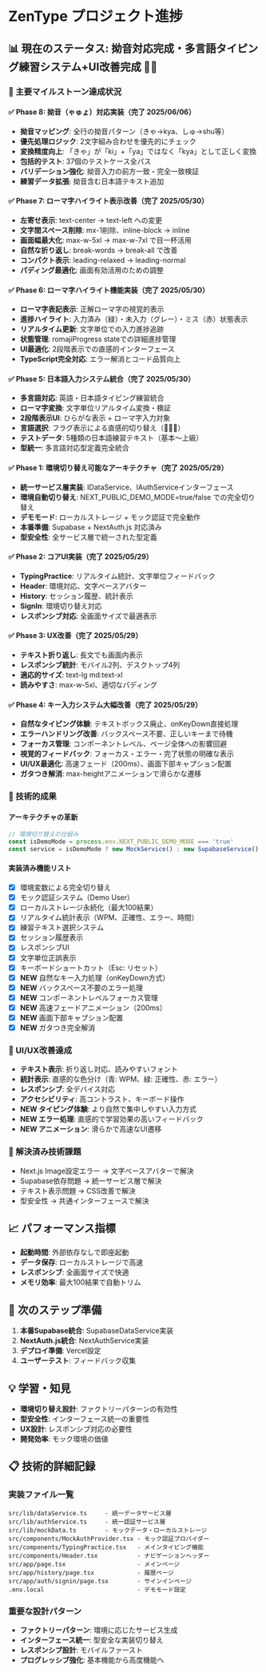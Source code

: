 # ZenType プロジェクト進捗

## 📊 現在のステータス: **拗音対応完成・多言語タイピング練習システム+UI改善完成** 🎌✅

### 🎯 主要マイルストーン達成状況

#### ✅ Phase 8: 拗音（ゃゅょ）対応実装（完了 2025/06/06）
- **拗音マッピング**: 全行の拗音パターン（きゃ→kya、しゅ→shu等）
- **優先処理ロジック**: 2文字組み合わせを優先的にチェック
- **変換精度向上**: 「きゃ」が「ki」+「ya」ではなく「kya」として正しく変換
- **包括的テスト**: 37個のテストケース全パス
- **バリデーション強化**: 拗音入力の前方一致・完全一致検証
- **練習データ拡張**: 拗音含む日本語テキスト追加

#### ✅ Phase 7: ローマ字ハイライト表示改善（完了 2025/05/30）
- **左寄せ表示**: text-center → text-left への変更
- **文字間スペース削除**: mx-1削除、inline-block → inline
- **画面幅最大化**: max-w-5xl → max-w-7xl で目一杯活用
- **自然な折り返し**: break-words → break-all で改善
- **コンパクト表示**: leading-relaxed → leading-normal
- **パディング最適化**: 画面有効活用のための調整

#### ✅ Phase 6: ローマ字ハイライト機能実装（完了 2025/05/30）
- **ローマ字表記表示**: 正解ローマ字の視覚的表示
- **進捗ハイライト**: 入力済み（緑）・未入力（グレー）・ミス（赤）状態表示
- **リアルタイム更新**: 文字単位での入力進捗追跡
- **状態管理**: romajiProgress stateでの詳細進捗管理
- **UI最適化**: 2段階表示での直感的インターフェース
- **TypeScript完全対応**: エラー解消とコード品質向上

#### ✅ Phase 5: 日本語入力システム統合（完了 2025/05/30）
- **多言語対応**: 英語・日本語タイピング練習統合
- **ローマ字変換**: 文字単位リアルタイム変換・検証
- **2段階表示UI**: ひらがな表示 + ローマ字入力対象
- **言語選択**: フラグ表示による直感的切り替え（🎌🇺🇸）
- **テストデータ**: 5種類の日本語練習テキスト（基本〜上級）
- **型統一**: 多言語対応型定義完全統合

#### ✅ Phase 1: 環境切り替え可能なアーキテクチャ（完了 2025/05/29）
- **統一サービス層実装**: IDataService、IAuthServiceインターフェース
- **環境自動切り替え**: NEXT_PUBLIC_DEMO_MODE=true/false での完全切り替え
- **デモモード**: ローカルストレージ + モック認証で完全動作
- **本番準備**: Supabase + NextAuth.js 対応済み
- **型安全性**: 全サービス層で統一された型定義

#### ✅ Phase 2: コアUI実装（完了 2025/05/29）
- **TypingPractice**: リアルタイム統計、文字単位フィードバック
- **Header**: 環境対応、文字ベースアバター
- **History**: セッション履歴、統計表示
- **SignIn**: 環境切り替え対応
- **レスポンシブ対応**: 全画面サイズで最適表示

#### ✅ Phase 3: UX改善（完了 2025/05/29）
- **テキスト折り返し**: 長文でも画面内表示
- **レスポンシブ統計**: モバイル2列、デスクトップ4列
- **適応的サイズ**: text-lg md:text-xl
- **読みやすさ**: max-w-5xl、適切なパディング

#### ✅ Phase 4: キー入力システム大幅改善（完了 2025/05/29）
- **自然なタイピング体験**: テキストボックス廃止、onKeyDown直接処理
- **エラーハンドリング改善**: バックスペース不要、正しいキーまで待機
- **フォーカス管理**: コンポーネントレベル、ページ全体への影響回避
- **視覚的フィードバック**: フォーカス・エラー・完了状態の明確な表示
- **UI/UX最適化**: 高速フェード（200ms）、画面下部キャプション配置
- **ガタつき解消**: max-heightアニメーションで滑らかな遷移

### 🚀 技術的成果

#### アーキテクチャの革新
```typescript
// 環境切り替えの仕組み
const isDemoMode = process.env.NEXT_PUBLIC_DEMO_MODE === 'true'
const service = isDemoMode ? new MockService() : new SupabaseService()
```

#### 実装済み機能リスト
- [x] 環境変数による完全切り替え
- [x] モック認証システム（Demo User）
- [x] ローカルストレージ永続化（最大100結果）
- [x] リアルタイム統計表示（WPM、正確性、エラー、時間）
- [x] 練習テキスト選択システム
- [x] セッション履歴表示
- [x] レスポンシブUI
- [x] 文字単位正誤表示
- [x] キーボードショートカット（Esc: リセット）
- [x] **NEW** 自然なキー入力処理（onKeyDown方式）
- [x] **NEW** バックスペース不要のエラー処理
- [x] **NEW** コンポーネントレベルフォーカス管理
- [x] **NEW** 高速フェードアニメーション（200ms）
- [x] **NEW** 画面下部キャプション配置
- [x] **NEW** ガタつき完全解消

### 🎨 UI/UX改善達成
- **テキスト表示**: 折り返し対応、読みやすいフォント
- **統計表示**: 直感的な色分け（青: WPM、緑: 正確性、赤: エラー）
- **レスポンシブ**: 全デバイス対応
- **アクセシビリティ**: 高コントラスト、キーボード操作
- **NEW タイピング体験**: より自然で集中しやすい入力方式
- **NEW エラー処理**: 直感的で学習効果の高いフィードバック
- **NEW アニメーション**: 滑らかで高速なUI遷移

### 🔧 解決済み技術課題
- Next.js Image設定エラー → 文字ベースアバターで解決
- Supabase依存問題 → 統一サービス層で解決
- テキスト表示問題 → CSS改善で解決
- 型安全性 → 共通インターフェースで解決

## 📈 パフォーマンス指標
- **起動時間**: 外部依存なしで即座起動
- **データ保存**: ローカルストレージで高速
- **レスポンシブ**: 全画面サイズで快適
- **メモリ効率**: 最大100結果で自動トリム

## 🎯 次のステップ準備
1. **本番Supabase統合**: SupabaseDataService実装
2. **NextAuth.js統合**: NextAuthService実装  
3. **デプロイ準備**: Vercel設定
4. **ユーザーテスト**: フィードバック収集

## 💡 学習・知見
- **環境切り替え設計**: ファクトリーパターンの有効性
- **型安全性**: インターフェース統一の重要性
- **UX設計**: レスポンシブ対応の必要性
- **開発効率**: モック環境の価値

## 📋 技術的詳細記録

### 実装ファイル一覧
```
src/lib/dataService.ts     - 統一データサービス層
src/lib/authService.ts     - 統一認証サービス層
src/lib/mockData.ts        - モックデータ・ローカルストレージ
src/components/MockAuthProvider.tsx - モック認証プロバイダー
src/components/TypingPractice.tsx   - メインタイピング機能
src/components/Header.tsx           - ナビゲーションヘッダー
src/app/page.tsx                    - メインページ
src/app/history/page.tsx            - 履歴ページ
src/app/auth/signin/page.tsx        - サインインページ
.env.local                          - デモモード設定
```

### 重要な設計パターン
- **ファクトリーパターン**: 環境に応じたサービス生成
- **インターフェース統一**: 型安全な実装切り替え
- **レスポンシブ設計**: モバイルファースト
- **プログレッシブ強化**: 基本機能から高度機能へ
